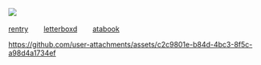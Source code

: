 ![](https://komarev.com/ghpvc/?username=LoveCrime&style=flat&color=324C33&base=28137&label=✦) ![]()

<a href="https://rentry.co/T2">rentry</a>⠀⠀⠀<a href="https://letterboxd.com/dearhannibal/">letterboxd</a>⠀⠀⠀<a href="https://lovecrime.atabook.org">atabook</a>

https://github.com/user-attachments/assets/c2c9801e-b84d-4bc3-8f5c-a98d4a1734ef
